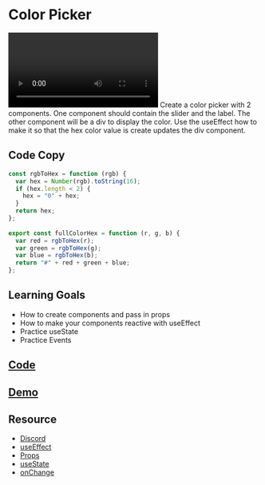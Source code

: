 # Color Picker

<video controls>
    <source src="https://storage.googleapis.com/noah-education-videos/react-mini-challenges/2-react-color-picker.mp4"
            type="video/mp4">
</video>
Create a color picker with 2 components.  One component should contain the slider and the label.  The other component will be a div to display the color.  Use the useEffect how to make it so that the hex color value is create updates the div component.  

## Code Copy

```js
const rgbToHex = function (rgb) {
  var hex = Number(rgb).toString(16);
  if (hex.length < 2) {
    hex = "0" + hex;
  }
  return hex;
};
 
export const fullColorHex = function (r, g, b) {
  var red = rgbToHex(r);
  var green = rgbToHex(g);
  var blue = rgbToHex(b);
  return "#" + red + green + blue;
};
```

## Learning Goals

- How to create components and pass in props
- How to make your components reactive with useEffect
- Practice useState
- Practice Events

## [Code](https://codesandbox.io/s/tqcfv0)

## [Demo](https://tqcfv0.csb.app/)

## Resource

- [Discord](https://discord.gg/Jwv7xaPRMS)
- [useEffect](https://reactjs.org/docs/hooks-effect.html)
- [Props](https://reactjs.org/docs/components-and-props.html)
- [useState](https://reactjs.org/docs/hooks-state.html)
- [onChange](https://sebhastian.com/react-onchange/)
